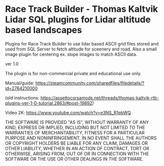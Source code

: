 # Race Track Builder - Thomas Kaltvik Lidar SQL plugins for Lidar altitude based landscapes


Plugins for Race Track Builder to use lidar based ASCII grid files stored and used from SQL Server to fetch altitude for sceenery and road. Also a small image plugin for centering ex. slope images to match ASCII data.

ver 1.0

The plugin is for non-commercial private and educational use only.

Manual/guide: https://steamcommunity.com/sharedfiles/filedetails/?id=2764210000

(old instructions: https://assettocorsamods.net/threads/thomas-kaltvik-rtb-plugins-ver-1-0-tutorial.2863/#post-19892)

Video 2K:  https://www.youtube.com/watch?v=e3NS_R1ebWQ

THE SOFTWARE IS PROVIDED "AS IS", WITHOUT WARRANTY OF ANY KIND,
EXPRESS OR IMPLIED, INCLUDING BUT NOT LIMITED TO THE WARRANTIES OF
MERCHANTABILITY, FITNESS FOR A PARTICULAR PURPOSE AND NONINFRINGEMENT.
IN NO EVENT SHALL THE AUTHORS OR COPYRIGHT HOLDERS BE LIABLE FOR ANY
CLAIM, DAMAGES OR OTHER LIABILITY, WHETHER IN AN ACTION OF CONTRACT,
TORT OR OTHERWISE, ARISING FROM, OUT OF OR IN CONNECTION WITH THE
SOFTWARE OR THE USE OR OTHER DEALINGS IN THE SOFTWARE.
